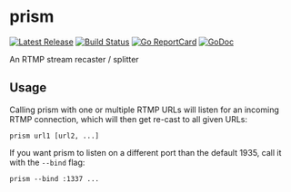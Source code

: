 # prism

[![Latest Release](https://img.shields.io/github/release/muesli/prism.svg)](https://github.com/muesli/prism/releases)
[![Build Status](https://github.com/muesli/prism/workflows/build/badge.svg)](https://github.com/muesli/prism/actions)
[![Go ReportCard](http://goreportcard.com/badge/muesli/prism)](http://goreportcard.com/report/muesli/prism)
[![GoDoc](https://godoc.org/github.com/golang/gddo?status.svg)](https://pkg.go.dev/github.com/muesli/prism)

An RTMP stream recaster / splitter

## Usage

Calling prism with one or multiple RTMP URLs will listen for an incoming RTMP
connection, which will then get re-cast to all given URLs:

    prism url1 [url2, ...]

If you want prism to listen on a different port than the default 1935, call it
with the `--bind` flag:

    prism --bind :1337 ...
